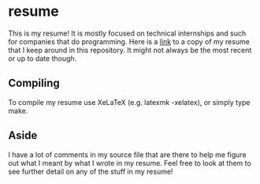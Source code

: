 # resume
This is my resume!
It is mostly focused on technical internships and such for companies that do programming.
Here is a [link](files/resume.pdf) to a copy of my resume that I keep around in this repository.
It might not always be the most recent or up to date though.

## Compiling
To compile my resume use XeLaTeX (e.g. latexmk -xelatex), or simply type make.

## Aside
I have a lot of comments in my source file that are there to help me figure out what I meant by what I wrote in my resume.
Feel free to look at them to see further detail on any of the stuff in my resume!
